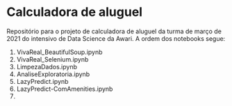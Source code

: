 # Calculadora de aluguel
Repositório para o projeto de calculadora de aluguel da turma de março de 2021 do intensivo de Data Science da Awari. A ordem dos notebooks segue:
1. VivaReal_BeautifulSoup.ipynb
2. VivaReal_Selenium.ipynb 
3. LimpezaDados.ipynb
4. AnaliseExploratoria.ipynb 
5. LazyPredict.ipynb 
6. LazyPredict-ComAmenities.ipynb
5. 

